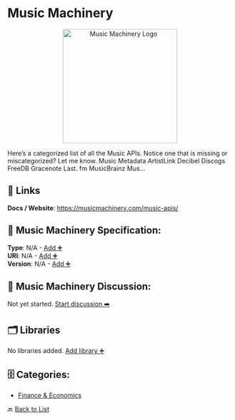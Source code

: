# Music Machinery
<p align="center">
    <img width="256" src="https://raw.githubusercontent.com/apis-list/apis-list/main/apis/music-machinery/logo_256x256.png" alt="Music Machinery Logo"/>
</p>
Here’s a categorized list of all the Music APIs. Notice one that is missing or miscategorized? Let me know. Music Metadata ArtistLink Decibel Discogs FreeDB Gracenote Last. fm MusicBrainz Mus…

##  🔗 Links
**Docs / Website**: https://musicmachinery.com/music-apis/

## 🧬 Music Machinery Specification:
**Type**: N/A - [Add ➕](https://github.com/apis-list/apis-list/edit/main/apis.yaml#12674)  
**URI**: N/A - [Add ➕](https://github.com/apis-list/apis-list/edit/main/apis.yaml#12674)  
**Version**: N/A - [Add ➕](https://github.com/apis-list/apis-list/edit/main/apis.yaml#12674)

## 💬 Music Machinery Discussion:
Not yet started. [Start discussion ➡️](https://github.com/apis-list/apis-list/discussions/new)

## 🗂️ Libraries

No libraries added. [Add library ➕](https://github.com/apis-list/apis-list/edit/main/apis.yaml#12674)    


## 🗄️ Categories:
- [Finance & Economics](https://github.com/apis-list/apis-list#finance--economics-)

🔙  [Back to List](https://github.com/apis-list/apis-list)
